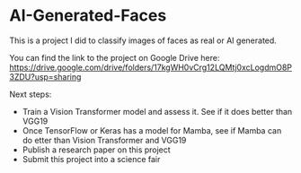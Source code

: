 # AI-Generated-Faces

This is a project I did to classify images of faces as real or AI generated.

You can find the link to the project on Google Drive here:
https://drive.google.com/drive/folders/17kgWH0vCrg12LQMtj0xcLogdmO8P3ZDU?usp=sharing

Next steps:
- Train a Vision Transformer model and assess it. See if it does better than VGG19
- Once TensorFlow or Keras has a model for Mamba, see if Mamba can do etter than Vision Transformer and VGG19
- Publish a research paper on this project
- Submit this project into a science fair
